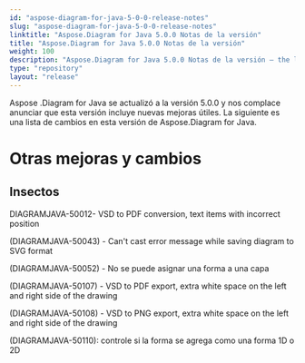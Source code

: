 ```yaml
---
id: "aspose-diagram-for-java-5-0-0-release-notes"
slug: "aspose-diagram-for-java-5-0-0-release-notes"
linktitle: "Aspose.Diagram for Java 5.0.0 Notas de la versión"
title: "Aspose.Diagram for Java 5.0.0 Notas de la versión"
weight: 100
description: "Aspose.Diagram for Java 5.0.0 Notas de la versión – the latest updates and fixes."
type: "repository"
layout: "release"
---
```

Aspose .Diagram for Java se actualizó a la versión 5.0.0 y nos complace anunciar que esta versión incluye nuevas mejoras útiles.
La siguiente es una lista de cambios en esta versión de Aspose.Diagram for Java.
# **Otras mejoras y cambios**
## **Insectos**
DIAGRAMJAVA-50012- VSD to PDF conversion, text items with incorrect position 

(DIAGRAMJAVA-50043) - Can't cast error message while saving diagram to SVG format

(DIAGRAMJAVA-50052) - No se puede asignar una forma a una capa

(DIAGRAMJAVA-50107) - VSD to PDF export, extra white space on the left and right side of the drawing

(DIAGRAMJAVA-50108) - VSD to PNG export, extra white space on the left and right side of the drawing

(DIAGRAMJAVA-50110): controle si la forma se agrega como una forma 1D o 2D
